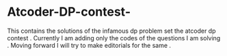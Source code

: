 # Atcoder-DP-contest-
This contains the solutions of the infamous dp problem set the atcoder dp contest . Currently I am adding only the codes of the questions I am solving . Moving forward I will try to make editorials for the same .
